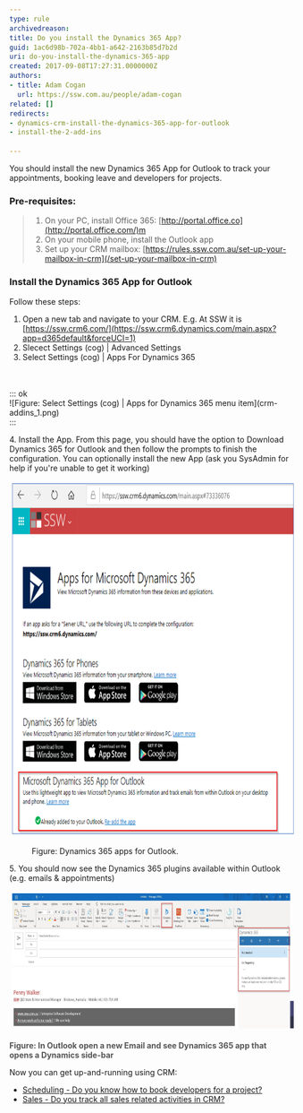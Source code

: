```yaml
---
type: rule
archivedreason: 
title: Do you install the Dynamics 365 App?
guid: 1ac6d98b-702a-4bb1-a642-2163b85d7b2d
uri: do-you-install-the-dynamics-365-app
created: 2017-09-08T17:27:31.0000000Z
authors:
- title: Adam Cogan
  url: https://ssw.com.au/people/adam-cogan
related: []
redirects:
- dynamics-crm-install-the-dynamics-365-app-for-outlook
- install-the-2-add-ins

---
```


You should install the new Dynamics 365 App for Outlook to track your appointments, booking leave and developers for projects.

<!--endintro-->

### Pre-requisites:


> 1. On your PC, install Office 365: [http://portal.office.co](http://portal.office.com/)m
> 2. On your mobile phone, install the Outlook app
> 3. Set up your CRM mailbox: [https://rules.ssw.com.au/set-up-your-mailbox-in-crm](/set-up-your-mailbox-in-crm)


### Install the Dynamics 365 App for Outlook


Follow these steps:

1. ﻿﻿﻿﻿Open a new tab and ﻿﻿﻿﻿navigate to your CRM. E.g. At SSW it is [https://ssw.crm6.com/](https://ssw.crm6.dynamics.com/main.aspx?app=d365default&forceUCI=1)
2. Slecect Settings (cog) | Advanced Settings
3. Select Settings (cog) | Apps For Dynamics 365
<dl class="image"><br><br>::: ok  <br>![Figure: Select Settings (cog) | Apps for Dynamics 365 ﻿menu﻿ item](crm-addins_1.png)  <br>:::<br></dl>
4. Install the App.
From this page, you should have the option to Download Dynamics 365 for Outlook and then follow the prompts to finish the configuration.
You can optionally install the new App (ask you SysAdmin for help if you're unable to get it working)﻿
<dl class="image"><dl class="ssw15-rteElement-ImageArea"> <img src="Dynamics-app-download.png" alt="Dynamics-app-download.png" style="margin:5px;width:750px;height:626px;"> </dl><dd>Figure: Dynamics 365 apps for Outlook﻿. <br></dd></dl>
5. You should now see the Dynamics 365 plugins available within Outlook﻿ (e.g. emails & appointments) 
<dl><dt><dl class="ssw15-rteElement-ImageArea"><dl class="ssw15-rteElement-ImageArea"> <img src="Dynamics-app-boxes.jpg" alt="Dynamics-app-boxes.jpg" style="margin:5px;width:750px;height:241px;"></dl></dl>   <span style="color:#555555;font-weight:bold;">Figure: In Outlook open a new Email and see Dynamics 365 app that opens a Dynamics side-bar</span></dt></dl>


Now you can get up-and-running using CRM:

* [Scheduling - Do you know how to book developers for a project?](/scheduling-do-you-know-how-to-book-developers-for-a-project)
* [Sales - Do you track all sales related activities in CRM?](/sales-do-you-track-all-sales-related-activities-in-crm)
